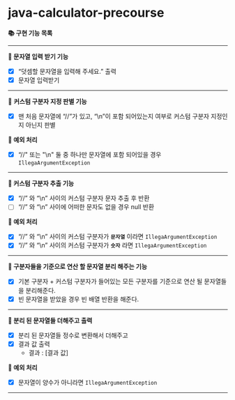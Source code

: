 # java-calculator-precourse

**📚 구현 기능 목록**

---

**📌 문자열 입력 받기 기능**

- [x]  “덧셈할 문자열을 입력해 주세요.” 출력
- [x]  문자열 입력받기

---

📌 **커스텀 구분자 지정 판별 기능**

- [x]  맨 처음 문자열에 “//”가 있고, “\n”이 포함 되어있는지 여부로 커스텀 구분자 지정인지 아닌지 판별

**🚫 예외 처리**

- [x]  “//" 또는 "\n" 둘 중 하나만 문자열에 포함 되어있을 경우 `IllegaArgumentException`

---

**📌 커스텀 구분자 추출 기능**

- [x]  “//” 와 “\n” 사이의 커스텀 구분자 문자 추출 후 반환
- [ ]  “//” 와 “\n” 사이에 어떠한 문자도 없을 경우 null 반환

**🚫 예외 처리**

- [x]  “//” 와 “\n” 사이의 커스텀 구분자가 **`문자열`** 이라면 `IllegaArgumentException`
- [x]  “//” 와 “\n” 사이의 커스텀 구분자가 **`숫자`**  라면 `IllegaArgumentException`

---

**📌 구분자들을 기준으로 연산 할 문자열 분리 해주는 기능**

- [x]  기본 구분자 + 커스텀 구분자가 들어있는 모든 구분자를 기준으로 연산 될 문자열들을 분리해준다.
- [x] 빈 문자열을 받았을 경우 빈 배열 반환을 해준다. 

---

**📌 분리 된 문자열들 더해주고 출력**

- [x]  분리 된 문자열들 정수로 변환해서 더해주고
- [x]  결과 값 출력
    - 결과 : [결과 값]

**🚫 예외 처리**

- [x]  문자열이 양수가 아니라면 `IllegaArgumentException`

---